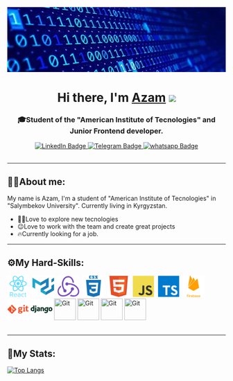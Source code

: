 <div id="header" align="center" objectFit="cover">
  <img src="giphy.webp" width="100%" height="150px"/>
</div>
<h1 align="center">Hi there, I'm <a href="https://github.com/azam2802">Azam</a>
<img src="https://github.com/blackcater/blackcater/raw/main/images/Hi.gif" height="32"/></h1>
<h3 align="center">🎓Student of the "American Institute of Tecnologies" and Junior Frontend developer.</h3>
<div id="badges" align="center" style="text-decoration: none">
   <a href="https://www.linkedin.com/in/tochka2802">
    <img src="https://img.shields.io/badge/LinkedIn-blue?style=for-the-badge&logo=linkedin&logoColor=white&logoSize=auto" alt="LinkedIn Badge"/>
  </a>
  <a href="https://t.me/tochka_28">
    <img src="https://img.shields.io/badge/Telegram-blue?style=for-the-badge&logo=telegram&logoColor=white&logoSize=auto" alt="Telegram Badge"/>
  </a>
  <a href="https://wa.me/+996552531101">
    <img src="https://img.shields.io/badge/Whatsapp-green?style=for-the-badge&logo=whatsapp&logoColor=white&logoSize=auto" alt="whatsapp  Badge"/>
  </a>
</div>
<br>
<hr>

## 🙋‍♂️About me:

<p>My name is Azam, I'm a student of "American Institute of Tecnologies" in "Salymbekov University". Currently living in Kyrgyzstan.</p>
<ul>
  <li>👨‍💻Love to explore new tecnologies</li>
  <li>😉Love to work with the team and create great projects</li>
  <li>🔥Currently looking for a job.</li>
</ul>
<hr>

## ⚙️My Hard-Skills:

<div>
  <img src="https://github.com/devicons/devicon/blob/master/icons/react/react-original-wordmark.svg" title="React" alt="React" width="50" height="50"/>&nbsp;
  <img src="https://github.com/devicons/devicon/blob/master/icons/materialui/materialui-original.svg" title="Material UI" alt="Material UI" width="50" height="50"/>&nbsp;
  <img src="https://github.com/devicons/devicon/blob/master/icons/redux/redux-original.svg" title="Redux" alt="Redux " width="50" height="50"/>&nbsp;
  <img src="https://github.com/devicons/devicon/blob/master/icons/css3/css3-plain-wordmark.svg"  title="CSS3" alt="CSS" width="50" height="50"/>&nbsp;
  <img src="https://github.com/devicons/devicon/blob/master/icons/html5/html5-original.svg" title="HTML5" alt="HTML" width="50" height="50"/>&nbsp;
  <img src="https://github.com/devicons/devicon/blob/master/icons/javascript/javascript-original.svg" title="JavaScript" alt="JavaScript" width="50" height="50"/>&nbsp;
  <img src="https://github.com/devicons/devicon/blob/master/icons/typescript/typescript-plain.svg" title="JavaScript" alt="JavaScript" width="50" height="50"/>&nbsp;
  <img src="https://github.com/devicons/devicon/blob/master/icons/firebase/firebase-plain-wordmark.svg" title="Firebase" alt="Firebase" width="50" height="50"/>&nbsp;
  <img src="https://github.com/devicons/devicon/blob/master/icons/git/git-plain-wordmark.svg" title="Git" **alt="Git" width="50" height="50"/>
  <img src="https://github.com/devicons/devicon/blob/master/icons/django/django-plain-wordmark.svg" title="Git" **alt="Git" width="50" height="50"/>
  <img src="https://cdn.jsdelivr.net/gh/devicons/devicon@latest/icons/djangorest/djangorest-line-wordmark.svg" title="Git" **alt="Git" width="50" height="50" />  
  <img src="https://cdn.jsdelivr.net/gh/devicons/devicon@latest/icons/sass/sass-original.svg" title="Git" **alt="Git" width="50" height="50" />
  <img src="https://cdn.jsdelivr.net/gh/devicons/devicon@latest/icons/framermotion/framermotion-original-wordmark.svg" title="Git" **alt="Git" width="50" height="50"/>  
  <img src="https://cdn.jsdelivr.net/gh/devicons/devicon@latest/icons/python/python-original.svg" title="Git" **alt="Git" width="50" height="50" />
</div>
<br>

---

## 👀My Stats:

[![Top Langs](https://github-readme-stats.vercel.app/api/top-langs/?username=azam2802&layout=compact&theme=vision-friendly-dark)](https://github.com/anuraghazra/github-readme-stats)
